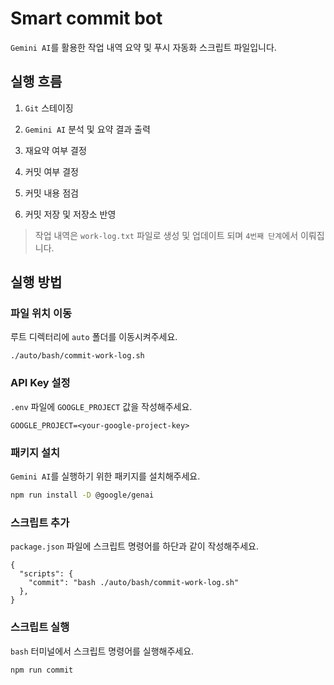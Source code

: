 # Smart commit bot

`Gemini AI`를 활용한 작업 내역 요약 및 푸시 자동화 스크립트 파일입니다.

## 실행 흐름

1. `Git` 스테이징

2. `Gemini AI` 분석 및 요약 결과 출력

3. 재요약 여부 결정

4. 커밋 여부 결정

5. 커밋 내용 점검

6. 커밋 저장 및 저장소 반영

> 작업 내역은 `work-log.txt` 파일로 생성 및 업데이트 되며 `4번째 단계`에서 이뤄집니다.

## 실행 방법

### 파일 위치 이동

루트 디렉터리에 `auto` 폴더를 이동시켜주세요.

```
./auto/bash/commit-work-log.sh
```

### API Key 설정

`.env` 파일에 `GOOGLE_PROJECT` 값을 작성해주세요.

```
GOOGLE_PROJECT=<your-google-project-key>
```

### 패키지 설치

`Gemini AI`를 실행하기 위한 패키지를 설치해주세요.

```bash
npm run install -D @google/genai
```

### 스크립트 추가

`package.json` 파일에 스크립트 명령어를 하단과 같이 작성해주세요.

```
{
  "scripts": {
    "commit": "bash ./auto/bash/commit-work-log.sh"
  },
}
```

### 스크립트 실행

`bash` 터미널에서 스크립트 명령어를 실행해주세요.

```bash
npm run commit
```
